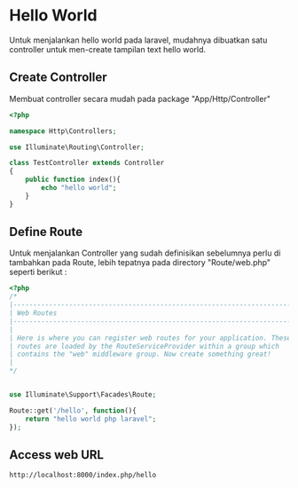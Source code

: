 # Hello World

Untuk menjalankan hello world pada laravel, mudahnya dibuatkan satu controller untuk men-create tampilan text hello world.

## Create Controller

Membuat controller secara mudah pada package "App/Http/Controller"

```php
<?php

namespace Http\Controllers;

use Illuminate\Routing\Controller;

class TestController extends Controller
{
    public function index(){
        echo "hello world";
    }
}
```

## Define Route

Untuk menjalankan Controller yang sudah definisikan sebelumnya perlu di tambahkan pada Route, lebih tepatnya pada directory "Route/web.php" seperti berikut :

```php
<?php
/*
|--------------------------------------------------------------------------
| Web Routes
|--------------------------------------------------------------------------
|
| Here is where you can register web routes for your application. These
| routes are loaded by the RouteServiceProvider within a group which
| contains the "web" middleware group. Now create something great!
|
*/


use Illuminate\Support\Facades\Route;

Route::get('/hello', function(){
    return "hello world php laravel";    
});
```

## Access web URL 

```
http://localhost:8000/index.php/hello
```



